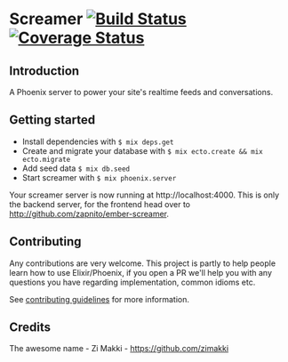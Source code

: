 # Screamer [![Build Status](https://travis-ci.org/zapnito/screamer.svg?branch=master)](https://travis-ci.org/zapnito/screamer) [![Coverage Status](https://coveralls.io/repos/github/zapnito/screamer/badge.svg?branch=master)](https://coveralls.io/github/zapnito/screamer?branch=master)

## Introduction

A Phoenix server to power your site's realtime feeds and conversations.

## Getting started

  * Install dependencies with `$ mix deps.get`
  * Create and migrate your database with `$ mix ecto.create && mix ecto.migrate`
  * Add seed data `$ mix db.seed`
  * Start screamer with `$ mix phoenix.server`

Your screamer server is now running at http://localhost:4000. This is only the backend server, for the frontend head over to http://github.com/zapnito/ember-screamer.

## Contributing

Any contributions are very welcome. This project is partly to help people learn how to use Elixir/Phoenix, if you open a PR we'll help you with any questions you have regarding implementation, common idioms etc.

See [contributing guidelines](CONTRIBUTING.md) for more information.

## Credits

The awesome name - Zi Makki - https://github.com/zimakki
